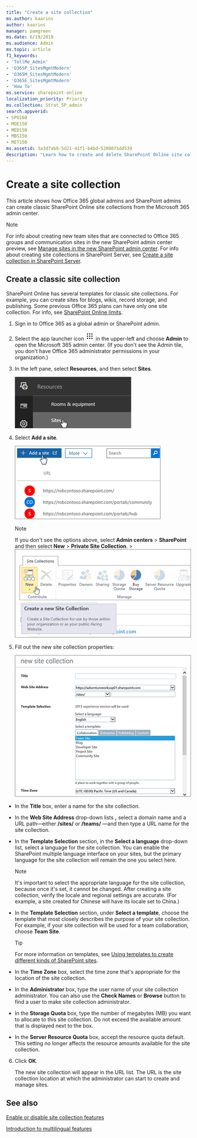 ```yaml
---
title: "Create a site collection"
ms.author: kaarins
author: kaarins
manager: pamgreen
ms.date: 6/19/2018
ms.audience: Admin
ms.topic: article
f1_keywords:
- 'TellMe_Admin'
- 'O365P_SitesMgmtModern'
- 'O365M_SitesMgmtModern'
- 'O365E_SitesMgmtModern'
- 'How To'
ms.service: sharepoint-online
localization_priority: Priority
ms.collection: Strat_SP_admin
search.appverid:
- SPO160
- MOE150
- MED150
- MBS150
- MET150
ms.assetid: 3a3d7ab9-5d21-41f1-b4bd-5200071dd539
description: "Learn how to create and delete SharePoint Online site collections in the SharePoint admin center."
---
```


# Create a site collection

This article shows how Office 365 global admins and SharePoint admins can create classic SharePoint Online site collections from the Microsoft 365 admin center.
  
> [!NOTE]
> For info about creating new team sites that are connected to Office 365 groups and communication sites in the new SharePoint admin center preview, see [Manage sites in the new SharePoint admin center](manage-sites-in-new-admin-center.md). For info about creating site collections in SharePoint Server, see [Create a site collection in SharePoint Server](/SharePoint/sites/create-a-site-collection).

  
## Create a classic site collection
<a name="__toc323551189_1"> </a>

SharePoint Online has several templates for classic site collections. For example, you can create sites for blogs, wikis, record storage, and publishing. Some previous Office 365 plans can have only one site collection. For info, see [SharePoint Online limits](https://support.office.com/article/8f34ff47-b749-408b-abc0-b605e1f6d498#__sharepoint_online_for_1).
  
1. Sign in to Office 365 as a global admin or SharePoint admin.
    
2. Select the app launcher icon ![The app launcher icon in Office 365](media/e5aee650-c566-4100-aaad-4cc2355d909f.png) in the upper-left and choose **Admin** to open the Microsoft 365 admin center. (If you don't see the Admin tile, you don't have Office 365 administrator permissions in your organization.) 
    
3. In the left pane, select **Resources**, and then select **Sites**.
    
    ![Office 365 admin sites](media/d7757cbe-6531-492f-8547-e055b71d0abf.png)
  
4. Select **Add a site**.
    
    ![Microsoft 365 admin center create site collection](media/3026fd12-9d34-4948-a149-fcc8de7b7d83.png)
  
    > [!NOTE]
    > If you don't see the options above, select **Admin centers** \> **SharePoint** and then select **New** \> **Private Site Collection**. > ![Site Collection page with New selected](media/cf178205-b5bb-4152-a4c8-87d3099fc6ca.PNG)
  
5. Fill out the new site collection properties:
    
    ![New Site Collection dialog box (top half)](media/1f30a4a6-27b7-42cd-97b0-bcef2e515902.PNG)
  
  - In the **Title** box, enter a name for the site collection. 
    
  - In the **Web Site Address** drop-down lists **,** select a domain name and a URL path—either **/sites/** or **/teams/** —and then type a URL name for the site collection. 
    
  - In the **Template Selection** section, in the **Select a language** drop-down list, select a language for the site collection. You can enable the SharePoint multiple language interface on your sites, but the primary language for the site collection will remain the one you select here. 
    
    > [!NOTE]
    > It's important to select the appropriate language for the site collection, because once it's set, it cannot be changed. After creating a site collection, verify the locale and regional settings are accurate. (For example, a site created for Chinese will have its locale set to China.) 
  
  - In the **Template Selection** section, under **Select a template**, choose the template that most closely describes the purpose of your site collection. For example, if your site collection will be used for a team collaboration, choose **Team Site**.
    
    > [!TIP]
    > For more information on templates, see [Using templates to create different kinds of SharePoint sites](https://support.office.com/article/449eccec-ff99-4cf3-b62e-dcfee37e8da4). 
  
  - In the **Time Zone** box, select the time zone that's appropriate for the location of the site collection. 
    
  - In the **Administrator** box, type the user name of your site collection administrator. You can also use the **Check Names** or **Browse** button to find a user to make site collection administrator. 
    
  - In the **Storage Quota** box, type the number of megabytes (MB) you want to allocate to this site collection. Do not exceed the available amount that is displayed next to the box. 
    
  - In the **Server Resource Quota** box, accept the resource quota default. This setting no longer affects the resource amounts available for the site collection. 
    
6. Click **OK**.
    
    The new site collection will appear in the URL list. The URL is the site collection location at which the administrator can start to create and manage sites.
    
## See also
<a name="__toc323551189_1"> </a>

[Enable or disable site collection features](https://support.office.com/article/A2F2A5C2-093D-4897-8B7F-37F86D83DF04)
  
[Introduction to multilingual features](https://support.office.com/article/53411469-53e3-4570-95e2-3651f166174f)

